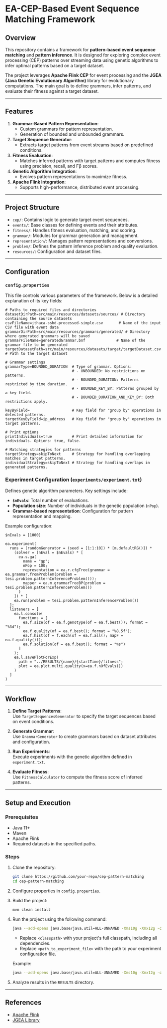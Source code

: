 
# EA-CEP-Based Event Sequence Matching Framework

## Overview

This repository contains a framework for **pattern-based event sequence matching** and **pattern inference**. It is designed for exploring complex event processing (CEP) patterns over streaming data using genetic algorithms to infer optimal patterns based on a target dataset.

The project leverages **Apache Flink CEP** for event processing and the **JGEA (Java Genetic Evolutionary Algorithm)** library for evolutionary computations. The main goal is to define grammars, infer patterns, and evaluate their fitness against a target dataset.

---

## Features

1. **Grammar-Based Pattern Representation**:
   - Custom grammars for pattern representation.
   - Generation of bounded and unbounded grammars.
2. **Target Sequence Generator**:
   - Extracts target patterns from event streams based on predefined conditions.
3. **Fitness Evaluation**:
   - Matches inferred patterns with target patterns and computes fitness using precision, recall, and Fβ scores.
4. **Genetic Algorithm Integration**:
   - Evolves pattern representations to maximize fitness.
5. **Apache Flink Integration**:
   - Supports high-performance, distributed event processing.

---

## Project Structure

- `cep/`: Contains logic to generate target event sequences.
- `events/`: Base classes for defining events and their attributes.
- `fitness/`: Handles fitness evaluation, matching, and scoring.
- `grammar/`: Modules for grammar generation and management.
- `representation/`: Manages pattern representations and conversions.
- `problem/`: Defines the pattern inference problem and quality evaluation.
- `resources/`: Configuration and dataset files.

---

## Configuration

### `config.properties`

This file controls various parameters of the framework. Below is a detailed explanation of its key fields:

```properties
# Paths to required files and directories
datasetDirPath=src/main/resources/datasets/sources/ # Directory containing the source datasets
csvFileName=ithaca-sshd-processed-simple.csv       # Name of the input CSV file with event data
grammarDirPath=src/main/resources/grammars/generated/ # Directory where generated grammars will be saved
grammarFileName=generatedGrammar.bnf              # Name of the grammar file to be generated
targetDatasetPath=src/main/resources/datasets/target/targetDataset.csv # Path to the target dataset

# Grammar settings
grammarType=BOUNDED_DURATION  # Type of grammar. Options:
                              # - UNBOUNDED: No restrictions on patterns.
                              # - BOUNDED_DURATION: Patterns restricted by time duration.
                              # - BOUNDED_KEY_BY: Patterns grouped by a key field.
                              # - BOUNDED_DURATION_AND_KEY_BY: Both restrictions apply.

keyByField=                   # Key field for "group by" operations in detected patterns.
targetKeyByField=ip_address   # Key field for "group by" operations in target patterns.

# Print options
printIndividuals=true         # Print detailed information for individuals. Options: true, false.

# Matching strategies for patterns
targetStrategy=skipToNext     # Strategy for handling overlapping matches in target patterns.
individualStrategy=skipToNext # Strategy for handling overlaps in generated patterns.
```

### Experiment Configuration (`experiments/experiment.txt`)

Defines genetic algorithm parameters. Key settings include:

- **`$nEvals`**: Total number of evaluations.
- **Population size**: Number of individuals in the genetic population (`nPop`).
- **Grammar-based representation**: Configuration for pattern representation and mapping.

Example configuration:

```text
$nEvals = [1000]

ea.experiment(
  runs = (randomGenerator = (seed = [1:1:10]) * [m.defaultRG()]) *
    (solver = (nEval = $nEvals) * [
      ea.s.ga(
        name = "gp";
        nPop = 100;
        representation = ea.r.cfgTree(grammar = ea.grammar.fromProblem(problem = tesi.problem.patternInferenceProblem()));
        mapper = ea.m.grammarTreeBP(problem = tesi.problem.patternInferenceProblem())
      )
    ]) * [
    ea.run(problem = tesi.problem.patternInferenceProblem())
  ];
  listeners = [
    ea.l.console(
      functions = [
        ea.f.size(of = ea.f.genotype(of = ea.f.best()); format = "%3d");
        ea.f.quality(of = ea.f.best(); format = "%8.5f");
        ea.f.hist(of = f.each(of = ea.f.all(); mapF = ea.f.quality()));
        ea.f.solution(of = ea.f.best(); format = "%s")
      ]
    );
    ea.l.savePlotForExp(
      path = "../RESULTS/{name}/{startTime}/fitness";
      plot = ea.plot.multi.quality(x=ea.f.nOfEvals())
    )
  ]
)
```

---

## Workflow

1. **Define Target Patterns**:  
   Use `TargetSequencesGenerator` to specify the target sequences based on event conditions.

2. **Generate Grammar**:  
   Use `GrammarGenerator` to create grammars based on dataset attributes and configuration.

3. **Run Experiments**:  
   Execute experiments with the genetic algorithm defined in `experiment.txt`.

4. **Evaluate Fitness**:  
   Use `FitnessCalculator` to compute the fitness score of inferred patterns.

---

## Setup and Execution

### Prerequisites

- Java 11+
- Maven
- Apache Flink
- Required datasets in the specified paths.

### Steps

1. Clone the repository:
   ```bash
   git clone https://github.com/your-repo/cep-pattern-matching
   cd cep-pattern-matching
   ```

2. Configure properties in `config.properties`.

3. Build the project:
   ```bash
   mvn clean install
   ```

4. Run the project using the following command:
   ```bash
   java --add-opens java.base/java.util=ALL-UNNAMED -Xms10g -Xmx12g -cp "<classpath>" io.github.ericmedvet.jgea.experimenter.Starter -v -nr 1 -nt 10 -f <path_to_experiment_file>
   ```

   - Replace `<classpath>` with your project's full classpath, including all dependencies.
   - Replace `<path_to_experiment_file>` with the path to your experiment configuration file.

   Example:
   ```bash
   java --add-opens java.base/java.util=ALL-UNNAMED -Xms10g -Xmx12g -cp "C:\path\to\dependencies\*.jar;target\flinkCEP-Patterns-0.1.jar" io.github.ericmedvet.jgea.experimenter.Starter -v -nr 1 -nt 10 -f src/main/resources/experiments/experiment.txt
   ```

5. Analyze results in the `RESULTS` directory.

---

## References

- [Apache Flink](https://flink.apache.org/)
- [JGEA Library](https://github.com/ericmedvet/jgea)
